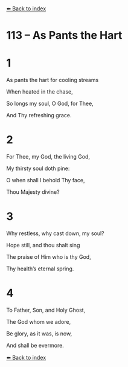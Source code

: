 [⬅️ Back to index](../README.md)

# 113 – As Pants the Hart





# 1

As pants the hart for cooling streams

When heated in the chase,

So longs my soul, O God, for Thee,

And Thy refreshing grace.



# 2

For Thee, my God, the living God,

My thirsty soul doth pine:

O when shall I behold Thy face,

Thou Majesty divine?



# 3

Why restless, why cast down, my soul?

Hope still, and thou shalt sing

The praise of Him who is thy God,

Thy health’s eternal spring.



# 4

To Father, Son, and Holy Ghost,

The God whom we adore,

Be glory, as it was, is now,

And shall be evermore.

[⬅️ Back to index](../README.md)
